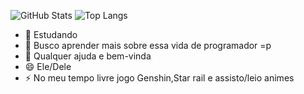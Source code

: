 
![GitHub Stats](https://github-readme-stats.vercel.app/api?username=JonathanSH02&theme=transparent&bg_color=000&border_color=30A3DC&show_icons=true&icon_color=30A3DC&title_color=E94D5F&text_color=FFF)
![Top Langs](https://github-readme-stats-git-masterrstaa-rickstaa.vercel.app/api/top-langs/?username=JonathanSH02&layout=compact&bg_color=000&border_color=30A3DC&title_color=E94D5F&text_color=FFF)

- 🔭 Estudando
- 🌱 Busco aprender mais sobre essa vida de programador =p
- 🤔 Qualquer ajuda e bem-vinda
- 😄 Ele/Dele
- ⚡ No meu tempo livre jogo Genshin,Star rail e assisto/leio animes
